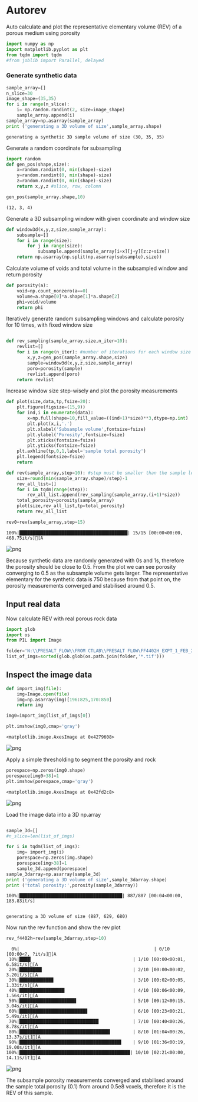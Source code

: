 # Autorev
Auto calculate and plot the representative elementary volume (REV) of a porous medium using porosity


```python
import numpy as np
import matplotlib.pyplot as plt
from tqdm import tqdm
#from joblib import Parallel, delayed
```

### Generate synthetic data


```python
sample_array=[]
n_slice=30
image_shape=(35,35)
for i in range(n_slice):
    i= np.random.randint(2, size=image_shape)
    sample_array.append(i)
sample_array=np.asarray(sample_array)    
print ('generating a 3D volume of size',sample_array.shape)
```

    generating a synthetic 3D sample volume of size (30, 35, 35)


Generate a random coordinate for subsampling


```python
import random
def gen_pos(shape,size):
    x=random.randint(0, min(shape)-size)
    y=random.randint(0, min(shape)-size)
    z=random.randint(0, min(shape)-size)
    return x,y,z #slice, row, colomn
```


```python
gen_pos(sample_array.shape,10)
```




    (12, 3, 4)



Generate a 3D subsampling window with given coordinate and window size


```python
def window3d(x,y,z,size,sample_array):
    subsample=[]
    for i in range(size):
        for j in range(size):
            subsample.append(sample_array[i+x][j+y][z:z+size])
    return np.asarray(np.split(np.asarray(subsample),size))
```


Calculate volume of voids and total volume in the subsampled window and return porosity

```python
def porosity(a):
    void=np.count_nonzero(a==0)
    volume=a.shape[0]*a.shape[1]*a.shape[2]
    phi=void/volume
    return phi
```

Iteratively generate random subsampling windows and calculate porosity for 10 times, with fixed window size

```python

def rev_sampling(sample_array,size,n_iter=10):
    revlist=[]
    for i in range(n_iter): #number of iterations for each window size
        x,y,z=gen_pos(sample_array.shape,size)
        sample=window3d(x,y,z,size,sample_array)
        poro=porosity(sample)
        revlist.append(poro)
    return revlist
```
 Increase window size step-wisely and plot the porosity measurements

```python
def plot(size,data,tp,fsize=20):
    plt.figure(figsize=(15,9))
    for ind,i in enumerate(data):
        x=np.full(shape=10,fill_value=((ind+1)*size)**3,dtype=np.int)
        plt.plot(x,i,'.')
        plt.xlabel('Subsample volume',fontsize=fsize)
        plt.ylabel('Porosity',fontsize=fsize)
        plt.xticks(fontsize=fsize)
        plt.yticks(fontsize=fsize)
    plt.axhline(tp,0,1,label='sample total porosity')
    plt.legend(fontsize=fsize)
    return
```

```python
def rev(sample_array,step=10): #step must be smaller than the sample lenghts
    size=round(min(sample_array.shape)/step)-1
    rev_all_list=[]
    for i in tqdm(range(step)):
        rev_all_list.append(rev_sampling(sample_array,(i+1)*size))
    total_porosity=porosity(sample_array)
    plot(size,rev_all_list,tp=total_porosity)
    return rev_all_list
```

```python
rev0=rev(sample_array,step=15)
```


    100%|█████████████████████████████████████████| 15/15 [00:00<00:00, 468.75it/s][A



![png](output_19_1.png)

Because synthetic data are randomly generated with 0s and 1s, therefore the porosity should be close to 0.5. From the plot we can see porosity converging to 0.5 as the subsample volume gets larger. The representative elementary for the synthetic data is 750 because from that point on, the porosity measurements converged and stabilised around 0.5.

## Input real data

Now calculate REV with real porous rock data

```python
import glob
import os
from PIL import Image
```

```python
folder='N:\\PRESALT_FLOW\\FROM CTLAB\\PRESALT FLOW\FF4402H_EXPT_1_FEB_2018\\H2O_Saturated\converted\\NLM'
list_of_imgs=sorted(glob.glob(os.path.join(folder,'*.tif')))
```

## Inspect the image data

```python
def import_img(file):
    img=Image.open(file)
    img=np.asarray(img)[196:825,170:850]
    return img
```

```python
img0=import_img(list_of_imgs[0])
```


```python
plt.imshow(img0,cmap='gray')
```




    <matplotlib.image.AxesImage at 0x4279608>




![png](output_30_1.png)


Apply a simple thresholding to segment the porosity and rock

```python
porespace=np.zeros(img0.shape)
porespace[img0>38]=1
plt.imshow(porespace,cmap='gray')
```



    <matplotlib.image.AxesImage at 0x42fd2c8>




![png](output_31_1.png)

Load the image data into a 3D np.array

```python

sample_3d=[]
#n_slice=len(list_of_imgs)

for i in tqdm(list_of_imgs):
    img= import_img(i)
    porespace=np.zeros(img.shape)
    porespace[img>38]=1
    sample_3d.append(porespace)
sample_3darray=np.asarray(sample_3d)    
print ('generating a 3D volume of size',sample_3darray.shape)
print ('total porosity:',porosity(sample_3darray))
```

    100%|███████████████████████████████████████| 887/887 [00:04<00:00, 183.83it/s]


    generating a 3D volume of size (887, 629, 680)

Now run the rev function and show the rev plot

```python
rev_f4402h=rev(sample_3darray,step=10)
```


      0%|                                                   | 0/10 [00:00<?, ?it/s][A
     10%|████▎                                      | 1/10 [00:00<00:01,  6.58it/s][A
     20%|████████▌                                  | 2/10 [00:00<00:02,  3.20it/s][A
     30%|████████████▉                              | 3/10 [00:02<00:05,  1.33it/s][A
     40%|█████████████████▏                         | 4/10 [00:06<00:09,  1.56s/it][A
     50%|█████████████████████▌                     | 5/10 [00:12<00:15,  3.04s/it][A
     60%|█████████████████████████▊                 | 6/10 [00:23<00:21,  5.49s/it][A
     70%|██████████████████████████████             | 7/10 [00:40<00:26,  8.78s/it][A
     80%|██████████████████████████████████▍        | 8/10 [01:04<00:26, 13.37s/it][A
     90%|██████████████████████████████████████▋    | 9/10 [01:36<00:19, 19.00s/it][A
    100%|██████████████████████████████████████████| 10/10 [02:21<00:00, 14.11s/it][A



![png](output_33_1.png)

The subsample porosity measurements converged and stabilised around the sample total porosity (0.1) from around 0.5e8 voxels, therefore it is the REV of this sample.
